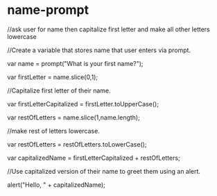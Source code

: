 # name-prompt
//ask user for name then capitalize first letter and make all other letters lowercase

//Create a variable that stores name that user enters via prompt.

var name = prompt("What is your first name?");

var firstLetter = name.slice(0,1);

//Capitalize first letter of their name.

var firstLetterCapitalized = firstLetter.toUpperCase();

var restOfLetters = name.slice(1,name.length);

//make rest of letters lowercase.

var restOfLetters = restOfLetters.toLowerCase();

var capitalizedName = firstLetterCapitalized + restOfLetters;

//Use capitalized version of their name to greet them using an alert.

alert("Hello, " + capitalizedName);

